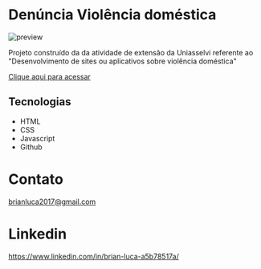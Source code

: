 # Denúncia Violência doméstica
![preview](./.github/previeww.png)

Projeto construído da da atividade de extensão da Uniasselvi referente ao "Desenvolvimento de sites ou aplicativos sobre violência doméstica"

 [Clique aqui para acessar](https://brianluca99.github.io/ViolenciaDomestica/)

## Tecnologias
- HTML 
- CSS
- Javascript
- Github 

# Contato 
brianluca2017@gmail.com 

# Linkedin
https://www.linkedin.com/in/brian-luca-a5b78517a/
